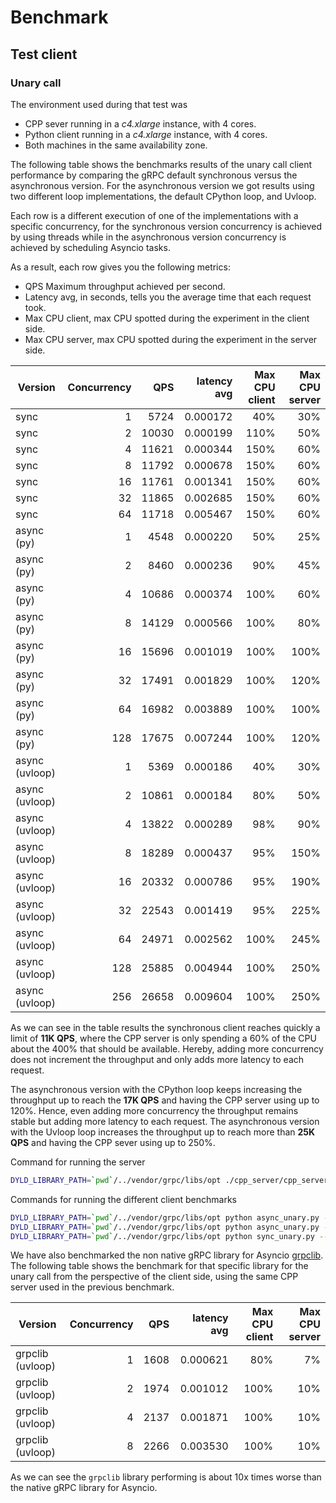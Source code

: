 # Benchmark

## Test client

### Unary call

The environment used during that test was

* CPP sever running in a _c4.xlarge_ instance, with 4 cores.
* Python client running in a _c4.xlarge_ instance, with 4 cores.
* Both machines in the same availability zone.

The following table shows the benchmarks results of the unary call client performance by comparing the
gRPC default synchronous versus the asynchronous version. For the asynchronous version we
got results using two different loop implementations, the default CPython loop, and Uvloop.

Each row is a different execution of one of the implementations with a specific concurrency, for
the synchronous version concurrency is achieved by using threads while in the asynchronous version
concurrency is achieved by scheduling Asyncio tasks.

As a result, each row gives you the following metrics:

* QPS Maximum throughput achieved per second.
* Latency avg, in seconds, tells you the average time that each request took.
* Max CPU client, max CPU spotted during the experiment in the client side.
* Max CPU server, max CPU spotted during the experiment in the server side.

| Version       | Concurrency   | QPS           | latency avg  | Max CPU client | Max CPU server  |
| ------------- | -------------:| -------------:| ------------:| --------------:| ---------------:|
| sync          |             1 |          5724 |     0.000172 |            40% |             30% |
| sync          |             2 |         10030 |     0.000199 |           110% |             50% |
| sync          |             4 |         11621 |     0.000344 |           150% |             60% |
| sync          |             8 |         11792 |     0.000678 |           150% |             60% |
| sync          |             16|         11761 |     0.001341 |           150% |             60% |
| sync          |             32|         11865 |     0.002685 |           150% |             60% |
| sync          |             64|         11718 |     0.005467 |           150% |             60% |
| async (py)    |             1 |          4548 |     0.000220 |            50% |             25% |
| async (py)    |             2 |          8460 |     0.000236 |            90% |             45% |
| async (py)    |             4 |         10686 |     0.000374 |           100% |             60% |
| async (py)    |             8 |         14129 |     0.000566 |           100% |             80% |
| async (py)    |             16|         15696 |     0.001019 |           100% |            100% |
| async (py)    |             32|         17491 |     0.001829 |           100% |            120% |
| async (py)    |             64|         16982 |     0.003889 |           100% |            100% |
| async (py)    |            128|         17675 |     0.007244 |           100% |            120% |
| async (uvloop)|             1 |          5369 |     0.000186 |            40% |             30% |
| async (uvloop)|             2 |         10861 |     0.000184 |            80% |             50% |
| async (uvloop)|             4 |         13822 |     0.000289 |            98% |             90% |
| async (uvloop)|             8 |         18289 |     0.000437 |            95% |            150% |
| async (uvloop)|             16|         20332 |     0.000786 |            95% |            190% |
| async (uvloop)|             32|         22543 |     0.001419 |            95% |            225% |
| async (uvloop)|             64|         24971 |     0.002562 |           100% |            245% |
| async (uvloop)|            128|         25885 |     0.004944 |           100% |            250% |
| async (uvloop)|            256|         26658 |     0.009604 |           100% |            250% |

As we can see in the table results the synchronous client reaches quickly a limit of **11K QPS**, where
the CPP server is only spending a 60% of the CPU about the 400% that should be available. Hereby, adding
more concurrency does not increment the throughput and only adds more latency to each request.

The asynchronous version with the CPython loop keeps increasing the throughput up to reach the **17K QPS** and
having the CPP server using up to 120%. Hence, even adding more concurrency the throughput remains stable
but adding more latency to each request. The asynchronous version with the Uvloop loop increases the
throughput up to reach more than **25K QPS** and having the CPP sever using up to 250%.


Command for running the server

```bash
DYLD_LIBRARY_PATH=`pwd`/../vendor/grpc/libs/opt ./cpp_server/cpp_server
```

Commands for running the different client benchmarks

```bash
DYLD_LIBRARY_PATH=`pwd`/../vendor/grpc/libs/opt python async_unary.py --uvloop --concurrency 128 --seconds 10
DYLD_LIBRARY_PATH=`pwd`/../vendor/grpc/libs/opt python async_unary.py --concurrency 128 --seconds 10
DYLD_LIBRARY_PATH=`pwd`/../vendor/grpc/libs/opt python sync_unary.py --concurrency 128 --seconds 10
```

We have also benchmarked the non native gRPC library for Asyncio [grpclib](https://github.com/vmagamedov/grpclib).
The following table shows the benchmark for that specific library for the unary call from the perspective of the
client side, using the same CPP server used in the previous benchmark.

| Version          | Concurrency   | QPS           | latency avg  | Max CPU client | Max CPU server  |
| ---------------- | -------------:| -------------:| ------------:| --------------:| ---------------:|
| grpclib (uvloop) |             1 |          1608 |     0.000621 |            80% |              7% |
| grpclib (uvloop) |             2 |          1974 |     0.001012 |           100% |             10% |
| grpclib (uvloop) |             4 |          2137 |     0.001871 |           100% |             10% |
| grpclib (uvloop) |             8 |          2266 |     0.003530 |           100% |             10% |

As we can see the `grpclib` library performing is about 10x times worse than the native gRPC library
for Asyncio.
